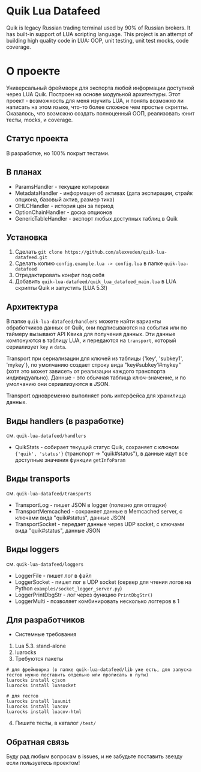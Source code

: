 # Quik Lua Datafeed

Quik is legacy Russian trading terminal used by 90% of Russian brokers. It has built-in support of LUA scripting language. 
This project is an attempt of building high quality code in LUA: OOP, unit testing, unit test mocks, code coverage. 


# О проекте
Универсальный фреймворк для экспорта любой информации доступной через LUA Quik. Построен на основе модульной архитектуры. 
Этот проект - возможность для меня изучить LUA, и понять возможно ли написать на этом языке, что-то более сложное чем простые
скрипты. Оказалось, что возможно создать полноценный ООП, реализовать юнит тесты, mocks, и coverage. 


## Статус проекта
В разработке, но 100% покрыт тестами. 

## В планах
* ParamsHandler - текущие котировки
* MetadataHandler - информация об активах (дата экспирации, страйк опциона, базовый актив, размер тика)
* OHLCHandler - история цен за период
* OptionChainHandler - доска опционов
* GenericTableHandler - экспорт любых доступных таблиц в Quik


## Установка
1. Сделать `git clone https://github.com/alexveden/quik-lua-datafeed.git`
2. Сделать копию `config.example.lua -> config.lua` в папке `quik-lua-datafeed`
3. Отредактировать конфиг под себя
4. Добавить `quik-lua-datafeed/quik_lua_datafeed_main.lua` в LUA скрипты Quik и запустить (LUA 5.3!)


## Архитектура
В папке `quik-lua-datafeed/handlers` можете найти варианты обработчиков данных от Quik, они подписываются на события или по 
таймеру вызывают API Квика для получения данных. Эти данные компонуются в таблицу LUA, и передаются на `transport`, который сериализует
`key` и `data`. 

Transport при сериализации для ключей из таблицы {'key', 'subkey1', 'mykey'}, по умолчанию создает строку вида "key#subkey1#mykey" 
(хотя это может зависеть от реализации каждого транспорта индивидуально). Данные - это обычная таблица ключ-значение, и по умолчанию
они сериализуются в JSON.

Transport одновременно выполняет роль интерфейса для хранилища данных.

## Виды handlers (в разработке)
см. `quik-lua-datafeed/handlers`

* QuikStats - собирает текущий статус Quik, сохраняет с ключом `{'quik', 'status'}` (транспорт -> "quik#status"), в данные идут все доступные
значения функции `getInfoParam`

## Виды transports
см. `quik-lua-datafeed/transports`

* TransportLog - пишет JSON в logger (полезно для отладки)
* TransportMemcached - сохраняет данные в Memcached server, с ключами вида "quik#status", данные JSON
* TransportSocket - передает данные через UDP socket, с ключами вида "quik#status", данные JSON


## Виды loggers
см. `quik-lua-datafeed/loggers`
* LoggerFile - пишет лог в файл
* LoggerSocket - пишет лог в UDP socket (сервер для чтения логов на Python `examples/socket_logger_server.py`)
* LoggerPrintDbgStr - лог через функцию `PrintDbgStr()`
* LoggerMulti - позволяет комбинировать несколько логгеров в 1


## Для разработчиков
* Системные требования
1. Lua 5.3. stand-alone
2. luarocks
3. Требуются пакеты
```
# для фреймворка (в папке quik-lua-datafeed/lib уже есть, для запуска тестов нужно поставить отдельно или прописать в пути)
luarocks install cjson
luarocks install luasocket

# для тестов
luarocks install luaunit
luarocks install luacov
luarocks install luacov-html
```
4. Пишите тесты, в каталог `/test/`

## Обратная связь
Буду рад любым вопросам в issues, и не забудьте поставить звезду если пользуетесь проектом!

